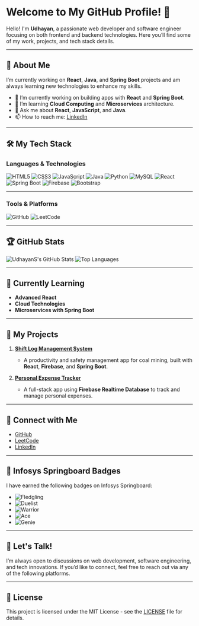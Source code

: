 # Welcome to My GitHub Profile! 👋

Hello! I'm **Udhayan**, a passionate web developer and software engineer focusing on both frontend and backend technologies. Here you’ll find some of my work, projects, and tech stack details.

---

## 🚀 About Me

I’m currently working on **React**, **Java**, and **Spring Boot** projects and am always learning new technologies to enhance my skills. 

- 🔭 I’m currently working on building apps with **React** and **Spring Boot**.
- 🌱 I’m learning **Cloud Computing** and **Microservices** architecture.
- 💬 Ask me about **React**, **JavaScript**, and **Java**.
- 📫 How to reach me: [LinkedIn](https://www.linkedin.com/in/udhayan-sk7/)

---

## 🛠️ My Tech Stack

### **Languages & Technologies**

![HTML5](https://img.shields.io/badge/HTML5-%23E34F26.svg?style=flat-square&logo=html5&logoColor=white)
![CSS3](https://img.shields.io/badge/CSS3-%231572B6.svg?style=flat-square&logo=css3&logoColor=white)
![JavaScript](https://img.shields.io/badge/JavaScript-%23F7DF1E.svg?style=flat-square&logo=javascript&logoColor=black)
![Java](https://img.shields.io/badge/Java-%23007396.svg?style=flat-square&logo=java&logoColor=white)
![Python](https://img.shields.io/badge/Python-%233776AB.svg?style=flat-square&logo=python&logoColor=white)
![MySQL](https://img.shields.io/badge/MySQL-%234479A1.svg?style=flat-square&logo=mysql&logoColor=white)
![React](https://img.shields.io/badge/React-%2361DAFB.svg?style=flat-square&logo=react&logoColor=black)
![Spring Boot](https://img.shields.io/badge/Spring%20Boot-%236DB33F.svg?style=flat-square&logo=springboot&logoColor=white)
![Firebase](https://img.shields.io/badge/Firebase-%23FFCA28.svg?style=flat-square&logo=firebase&logoColor=black)
![Bootstrap](https://img.shields.io/badge/Bootstrap-%23563D7C.svg?style=flat-square&logo=bootstrap&logoColor=white)

---

### **Tools & Platforms**

![GitHub](https://img.shields.io/badge/GitHub-%23181717.svg?style=flat-square&logo=github&logoColor=white)
![LeetCode](https://img.shields.io/badge/LeetCode-%23FFA116.svg?style=flat-square&logo=leetcode&logoColor=black)

---

## 🏆 GitHub Stats

![UdhayanS's GitHub Stats](https://github-readme-stats.vercel.app/api?username=UdhayanS&show_icons=true&theme=radical)
![Top Languages](https://github-readme-stats.vercel.app/api/top-langs/?username=UdhayanS&layout=compact&theme=radical)

---

## 🌱 Currently Learning
- **Advanced React**
- **Cloud Technologies**
- **Microservices with Spring Boot**

---

## 📜 My Projects

1. **[Shift Log Management System](https://github.com/UdhayanS/ShiftLogApp)**
   - A productivity and safety management app for coal mining, built with **React**, **Firebase**, and **Spring Boot**.
  
2. **[Personal Expense Tracker](https://github.com/UdhayanS/ExpenseTrackerApp)**
   - A full-stack app using **Firebase Realtime Database** to track and manage personal expenses.
   
---

## 🔗 Connect with Me

- [GitHub](https://github.com/UdhayanS)
- [LeetCode](https://leetcode.com/Udhayan_sk7/)
- [LinkedIn](https://www.linkedin.com/in/udhayan-sk7/)

---

## 🏅 Infosys Springboard Badges

I have earned the following badges on Infosys Springboard:

- ![Fledgling](https://gameconfig.onwingspan.com/Gamification/GetBadgeImage/?AppId=53243&TokenNo=O55WBL7J2F&BadgeCode=836IW54LX3)
- ![Duelist](https://gameconfig.onwingspan.com/Gamification/GetBadgeImage/?AppId=53243&TokenNo=O55WBL7J2F&BadgeCode=51DY31WO61)
- ![Warrior](https://gameconfig.onwingspan.com/Gamification/GetBadgeImage/?AppId=53243&TokenNo=O55WBL7J2F&BadgeCode=TXEHMYSDEB)
- ![Ace](https://gameconfig.onwingspan.com/Gamification/GetBadgeImage/?AppId=53243&TokenNo=O55WBL7J2F&BadgeCode=5W5G76DYM6)
- ![Genie](https://gameconfig.onwingspan.com/Gamification/GetBadgeImage/?AppId=53243&TokenNo=O55WBL7J2F&BadgeCode=HG7V34BITK)

---

## 💬 Let's Talk!

I’m always open to discussions on web development, software engineering, and tech innovations. If you’d like to connect, feel free to reach out via any of the following platforms.

---

## 📝 License

This project is licensed under the MIT License - see the [LICENSE](LICENSE) file for details.
